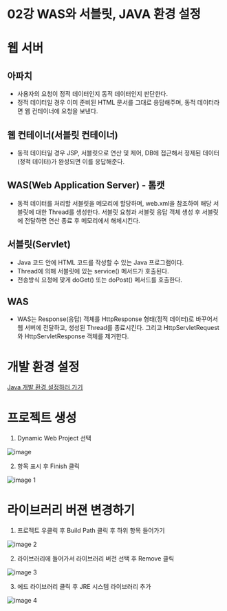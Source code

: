 # 02강 WAS와 서블릿, JAVA 환경 설정

# 웹 서버

## 아파치

- 사용자의 요청이 정적 데이터인지 동적 데이터인지 판단한다.
- 정적 데이터일 경우 이미 준비된 HTML 문서를 그대로 응답해주며, 동적 데이터라면 웹 컨테이너에 요청을 보낸다.

## 웹 컨테이너(서블릿 컨테이너)

- 동적 데이터일 경우 JSP, 서블릿으로 연산 및 제어, DB에 접근해서 정제된 데이터(정적 데이터)가 완성되면 이를 응답해준다.

## WAS(Web Application Server) - 톰캣

- 동적 데이터를 처리할 서블릿을 메모리에 할당하며, web.xml을 참조하여 해당 서블릿에 대한 Thread를 생성한다. 서블릿 요청과 서블릿 응답 객체 생성 후 서블릿에 전달하면 연산 종료 후 메모리에서 해체시킨다.

## 서블릿(Servlet)

- Java 코드 안에 HTML 코드를 작성할 수 있는 Java 프로그램이다.
- Thread에 의해 서블릿에 있는 service() 메서드가 호출된다.
- 전송방식 요청에 맞게 doGet() 또는 doPost() 메서드를 호출한다.

## WAS

- WAS는 Response(응답) 객체를 HttpResponse 형태(정적 데이터)로 바꾸어서 웹 서버에 전달하고, 생성된 Thread를 종료시킨다. 그리고 HttpServletRequest와 HttpServletResponse 객체를 제거한다.

# 개발 환경 설정

[Java 개발 환경 설정하러 가기](https://blog.naver.com/coding_music/223457414418)

# 프로젝트 생성

1. Dynamic Web Project 선택

![image](https://github.com/user-attachments/assets/fb20f233-1145-47ed-802a-2fe6e729a509)

2. 항목 표시 후 Finish 클릭

![image 1](https://github.com/user-attachments/assets/a9134078-5baa-4952-b082-18573d4ced9f)

# 라이브러리 버젼 변경하기

1. 프로젝트 우클릭 후 Build Path 클릭 후 하위 항목 들어가기

![image 2](https://github.com/user-attachments/assets/6ad1aa6c-ee8d-475c-9f61-6ac1ba439310)

2. 라이브러리에 들어가서 라이브러리 버전 선택 후 Remove 클릭

![image 3](https://github.com/user-attachments/assets/bcf784ef-23c6-4af8-b6e5-c31a0ee31557)

3. 에드 라이브러리 클릭 후 JRE 시스템 라이브러리 추가

![image 4](https://github.com/user-attachments/assets/5daa492b-b8be-4c63-bdd0-94c6b85d7143)

